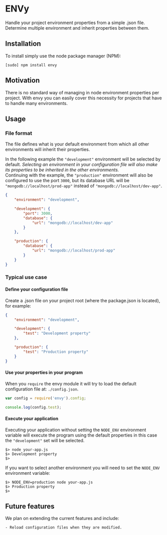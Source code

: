 # ENVy

Handle your project environment properties from a simple .json file. Determine
 multiple environment and inherit properties between them.

## Installation

To install simply use the node package manager (NPM):

```
[sudo] npm install envy
```

## Motivation

There is no standard way of managing in node environment properties per 
project. With envy you can easily cover this necessity for projects that have 
to handle many environments.

## Usage

### File format

The file defines what is your default environment from which all other 
environments will inherit their properties.

In the following example the ```"development"``` environment will be selected 
by default. _Selecting an environment in your configuration file will also make
 its properties to be inherited in the other environments._  
Continuing with the example, the ```"production"``` environment will also be 
configured to use the port ```3000```, but its database URL will be 
```"mongodb://localhost/prod-app"``` instead of 
```"mongodb://localhost/dev-app"```.

```json
{
	"environment": "development",

	"development": {
		"port": 3000,
		"database": {
			"url": "mongodb://localhost/dev-app"
		}
	},

	"production": {
		"database": {
			"url": "mongodb://localhost/prod-app"
		}
	}
}
```

### Typical use case 

#### Define your configuration file

Create a .json file on your project root (where the package.json is located), 
for example:

```json
{
	"environment": "development",

	"development": {
		"test": "Development property"
	},

	"production": {
		"test": "Production property"
	}
}
```

#### Use your properties in your program

When you ```require``` the envy module it will try to load the default 
configuration file at: ```./config.json```.

``` js
var config = require('envy').config;

console.log(config.test);
```

#### Execute your application

Executing your application without setting the ```NODE_ENV``` environment 
variable will execute the program using the default properties in this case 
the ```"development"``` set will be selected.

```
$> node your-app.js
$> Development property
$>
```

If you want to select another environment you will need to set the 
```NODE_ENV``` environment variable:

```
$> NODE_ENV=production node your-app.js
$> Production property
$>
```

## Future features

We plan on extending the current features and include:

	- Reload configuration files when they are modified.

